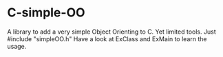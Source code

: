 C-simple-OO
===========

A library to add a very simple Object Orienting to C. Yet limited tools.
Just #include "simpleOO.h"
Have a look at ExClass and ExMain to learn the usage.
